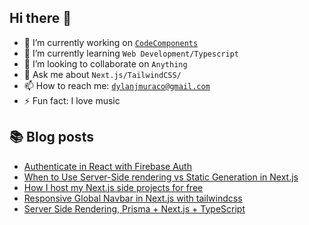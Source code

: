 ## Hi there 👋

- 🔭 I’m currently working on [`CodeComponents`](https://github.com/dmuraco3/CodeComponents)
- 🌱 I’m currently learning `Web Development/Typescript`
- 👯 I’m looking to collaborate on `Anything`
- 💬 Ask me about `Next.js/TailwindCSS/ `
- 📫 How to reach me: <a href="mailto:dylanjmuraco@gmail.com" target="_blank">`dylanjmuraco@gmail.com`</a>
- ⚡ Fun fact: I love music

## 📚 Blog posts 
<!-- BLOG-POST-LIST:START -->
- [Authenticate in React with Firebase Auth](https://dev.to/dmuraco3/authenticate-in-react-with-firebase-auth-p3n)
- [When to Use Server-Side rendering vs Static Generation in Next.js](https://dev.to/dmuraco3/when-to-user-server-side-rendering-vs-static-generation-in-nextjs-8ab)
- [How I host my Next.js side projects for free](https://dev.to/dmuraco3/how-i-host-my-nextjs-side-projects-for-free-4bla)
- [Responsive Global Navbar in Next.js with tailwindcss](https://dev.to/dmuraco3/responsive-global-navbar-in-nextjs-with-tailwindcss-45p4)
- [Server Side Rendering, Prisma + Next.js  + TypeScript](https://dev.to/dmuraco3/server-side-rendering-prisma-nextjs-typescript-3kad)
<!-- BLOG-POST-LIST:END -->
